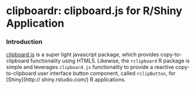# clipboardr: clipboard.js for R/Shiny Application

### Introduction
[clipboard.js](https://clipboardjs.com/) is a super light javascript package,
which provides copy-to-clipboard functionality using HTML5. Likewise, the `rclipboard` R package is simple and leverages `clipboard.js` functionality 
to provide a reactive copy-to-clipboard user interface button component, called `rclipButton`, for [Shiny](http:// shiny.rstudio.com/) R applications.
